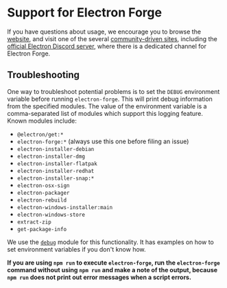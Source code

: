 # Support for Electron Forge

If you have questions about usage, we encourage you to browse the [website](https://www.electronforge.io/),
and visit one of the several [community-driven sites](https://github.com/electron/electron#community),
including the [official Electron Discord server](https://discord.gg/invite/APGC3k5yaH), where there is a
dedicated channel for Electron Forge.

## Troubleshooting

One way to troubleshoot potential problems is to set the `DEBUG` environment variable before
running `electron-forge`. This will print debug information from the specified modules. The
value of the environment variable is a comma-separated list of modules which support this logging
feature. Known modules include:

- `@electron/get:*`
- `electron-forge:*` (always use this one before filing an issue)
- `electron-installer-debian`
- `electron-installer-dmg`
- `electron-installer-flatpak`
- `electron-installer-redhat`
- `electron-installer-snap:*`
- `electron-osx-sign`
- `electron-packager`
- `electron-rebuild`
- `electron-windows-installer:main`
- `electron-windows-store`
- `extract-zip`
- `get-package-info`

We use the [`debug`](https://www.npmjs.com/package/debug#usage) module for this functionality. It
has examples on how to set environment variables if you don't know how.

**If you are using `npm run` to execute `electron-forge`, run the `electron-forge` command
without using `npm run` and make a note of the output, because `npm run` does not print out error
messages when a script errors.**
